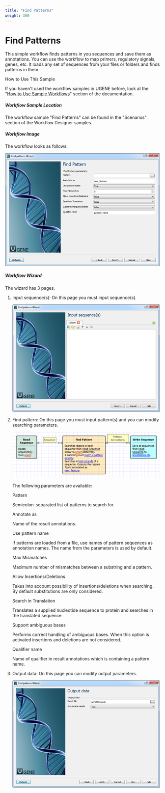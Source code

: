 ```yaml
---
title: "Find Patterns"
weight: 300
---
```



# Find Patterns

This simple workflow finds patterns in you sequences and save them as annotations. You can use the workflow to map primers, regulatory signals, genes, etc. It loads any set of sequences from your files or folders and finds patterns in them.

How to Use This Sample

If you haven't used the workflow samples in UGENE before, look at the "[How to Use Sample Workflows](../../introduction/how-to-use-sample-workflows)" section of the documentation.

##### Workflow Sample Location

The workflow sample "Find Patterns" can be found in the "Scenarios" section of the Workflow Designer samples.

##### Workflow Image

The workflow looks as follows:


![](/images/65930540/65930541.png)

##### Workflow Wizard

The wizard has 3 pages.

1.  Input sequence(s): On this page you must input sequence(s).


    ![](/images/65930540/65930542.png)

2.  Find pattern: On this page you must input pattern(s) and you can modify searching parameters.


    ![](/images/65930540/65930543.png)

    The following parameters are available:

    Pattern

    Semicolon-separated list of patterns to search for.

    Annotate as

    Name of the result annotations.

    Use pattern name

    If patterns are loaded from a file, use names of pattern sequences as annotation names. The name from the parameters is used by default.

    Max Mismatches

    Maximum number of mismatches between a substring and a pattern.

    Allow Insertions/Deletions

    Takes into account possibility of insertions/deletions when searching. By default substitutions are only considered.

    Search in Translation

    Translates a supplied nucleotide sequence to protein and searches in the translated sequence.

    Support ambiguous bases

    Performs correct handling of ambiguous bases. When this option is activated insertions and deletions are not considered.

    Qualifier name

    Name of qualifier in result annotations which is containing a pattern name.

3.  Output data: On this page you can modify output parameters.


    ![](/images/65930540/65930544.png)
